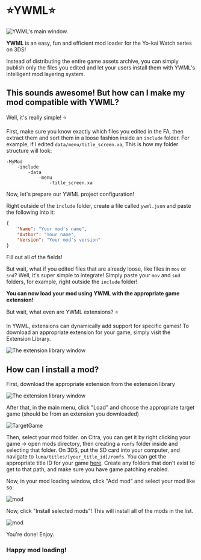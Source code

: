 # ⭐YWML⭐

![YWML's main window.](https://i.imgur.com/YA4f0rP.png)

**YWML** is an easy, fun and efficient mod loader for the Yo-kai Watch series on 3DS!

Instead of distributing the entire game assets archive, you can simply publish only the files you edited and let your users install them with YWML's intelligent mod layering system.


## This sounds awesome! But how can I make my mod compatible with YWML?
Well, it's really simple! ⭐

First, make sure you know exactly which files you edited in the FA, then extract them and sort them in a loose fashion inside an `include` folder. For example, if I edited `data/menu/title_screen.xa`, This is how my folder structure will look:
```
-MyMod
    -include
        -data
            -menu
                -title_screen.xa
```

Now, let's prepare our YWML project configuration!

Right outside of the `include` folder, create a file called `ywml.json` and paste the following into it:
```json
{
    "Name": "Your mod's name",
    "Author": "Your name",
    "Version": "Your mod's version"
}
```

Fill out all of the fields!

But wait, what if you edited files that are already loose, like files in `mov` or `snd`? Well, it's super simple to integrate! Simply paste your `mov` and `snd` folders, for example, right outside the `include` folder!

**You can now load your mod using YWML with the appropriate game extension!**

But wait, what even are YWML extensions? ⭐

In YWML, extensions can dynamically add support for specific games! To download an appropriate extension for your game, simply visit the Extension Library.

![The extension library window](https://i.imgur.com/5UMZXN8.png)

## How can I install a mod?
First, download the appropriate extension from the extension library

![The extension library window](https://i.imgur.com/5UMZXN8.png)

After that, in the main menu, click "Load" and choose the appropriate target game (should be from an extension you downloaded)

![TargetGame](https://i.imgur.com/qYaT25q.png)

Then, select your mod folder. on Citra, you can get it by right clicking your game -> open mods directory, then creating a `romfs` folder inside and selecting that folder. On 3DS, put the SD card into your computer, and navigate to `luma/titles/[your_title_id]/romfs`. You can get the appropriate title ID for your game [here](https://3dsdb.com/). Create any folders that don't exist to get to that path, and make sure you have game patching enabled.

Now, in your mod loading window, click "Add mod" and select your mod like so:

![mod](https://i.imgur.com/ca9EuZK.png)

Now, click "Install selected mods"! This will install all of the mods in the list.

![mod](https://i.imgur.com/OoTnOET.png)

You're done! Enjoy.


### Happy mod loading!
